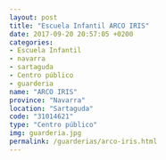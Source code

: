 ```yaml
---
layout: post
title: "Escuela Infantil ARCO IRIS"
date: 2017-09-20 20:57:05 +0200
categories:
- Escuela Infantil
- navarra
- sartaguda
- Centro público
- guarderia
name: "ARCO IRIS"
province: "Navarra"
location: "Sartaguda"
code: "31014621"
type: "Centro público"
img: guarderia.jpg
permalink: /guarderias/arco-iris.html
---
```

